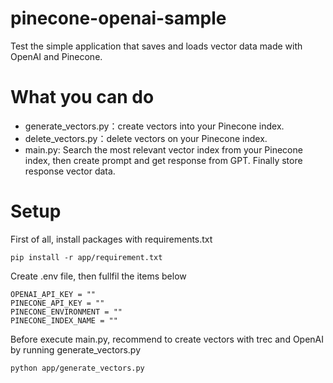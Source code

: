 # pinecone-openai-sample
Test the simple application that saves and loads vector data made with OpenAI and Pinecone.

# What you can do
- generate_vectors.py：create vectors into your Pinecone index.
- delete_vectors.py：delete vectors on your Pinecone index.
- main.py: Search the most relevant vector index from your Pinecone index, then create prompt and get response from GPT. Finally store response vector data.

# Setup
First of all, install packages with requirements.txt
```
pip install -r app/requirement.txt
```

Create .env file, then fullfil the items below
```
OPENAI_API_KEY = ""
PINECONE_API_KEY = ""
PINECONE_ENVIRONMENT = ""
PINECONE_INDEX_NAME = ""
```

Before execute main.py, recommend to create vectors with trec and OpenAI by running generate_vectors.py
```
python app/generate_vectors.py
```
